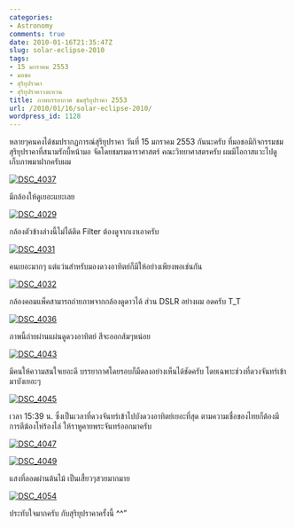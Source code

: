 ```yaml
---
categories:
- Astronomy
comments: true
date: 2010-01-16T21:35:47Z
slug: solar-eclipse-2010
tags:
- 15 มกราคม 2553
- มอชอ
- สุริยุปราคา
- สุริยุปราคาวงแหวน
title: ภาพบรรยากาศ ชมสุริยุปราคา 2553
url: /2010/01/16/solar-eclipse-2010/
wordpress_id: 1128
---
```


หลายๆคนคงได้ชมปรากฏการณ์สุริยุปราคา วันที่ 15 มกราคม 2553 กันนะครับ ที่มอชอมีกิจกรรมชมสุริยุปราคาที่สนามรักบี้หน้ามอ จัดโดยชมรมดาราศาสตร์ คณะวิทยาศาสตรครับ ผมมีโอกาสแวะไปดู เก็บภาพมาฝากครับผม



[![DSC_4037](https://armno.in.th/wp-content/uploads/2010/01/DSC_4037_thumb.jpg)](https://armno.in.th/wp-content/uploads/2010/01/DSC_4037.jpg)



มีกล้องให้ดูเยอะแยะเลย



[![DSC_4029](https://armno.in.th/wp-content/uploads/2010/01/DSC_4029_thumb.jpg)](https://armno.in.th/wp-content/uploads/2010/01/DSC_4029.jpg)



กล้องตัวข้างล่างนี้ไม่ได้ติด Filter ต้องดูจากเงาเอาครับ



[![DSC_4031](https://armno.in.th/wp-content/uploads/2010/01/DSC_4031_thumb.jpg)](https://armno.in.th/wp-content/uploads/2010/01/DSC_4031.jpg)



คนเยอะมากๆ แต่แว่นสำหรับมองดวงอาทิตย์ก็มีให้อย่างเพียงพอเช่นกัน



[![DSC_4032](https://armno.in.th/wp-content/uploads/2010/01/DSC_4032_thumb.jpg)](https://armno.in.th/wp-content/uploads/2010/01/DSC_4032.jpg)



กล้องคอมแพ็คสามารถถ่ายภาพจากกล้องดูดาวได้ ส่วน DSLR อย่างผม อดครับ T_T



[![DSC_4036](https://armno.in.th/wp-content/uploads/2010/01/DSC_4036_thumb.jpg)](https://armno.in.th/wp-content/uploads/2010/01/DSC_4036.jpg)



ภาพนี้ถ่ายผ่านแผ่นดูดวงอาทิตย์ สีจะออกส้มๆหน่อย



[![DSC_4043](https://armno.in.th/wp-content/uploads/2010/01/DSC_4043_thumb.jpg)](https://armno.in.th/wp-content/uploads/2010/01/DSC_4043.jpg)



มีคนให้ความสนใจเยอะดี บรรยากาศโดยรอบก็มืดลงอย่างเห็นได้ชัดครับ โดยเฉพาะช่วงที่ดวงจันทร์เข้ามาบังเยอะๆ



[![DSC_4045](https://armno.in.th/wp-content/uploads/2010/01/DSC_4045_thumb.jpg)](https://armno.in.th/wp-content/uploads/2010/01/DSC_4045.jpg)



เวลา 15:39 น. ซึ่งเป็นเวลาที่ดวงจันทร์เข้าไปบังดวงอาทิตย์เยอะที่สุด ตามความเชื่อของไทยก็ต้องมีการตีฆ้องโห่ร้องไล่ ให้ราหูคายพระจันทร์ออกมาครับ



[![DSC_4047](https://armno.in.th/wp-content/uploads/2010/01/DSC_4047_thumb.jpg)](https://armno.in.th/wp-content/uploads/2010/01/DSC_4047.jpg)



[![DSC_4049](https://armno.in.th/wp-content/uploads/2010/01/DSC_4049_thumb.jpg)](https://armno.in.th/wp-content/uploads/2010/01/DSC_4049.jpg)



แสงที่ลอดผ่านต้นไม้ เป็นเสี้ยวๆสวยมากมาย



[![DSC_4054](https://armno.in.th/wp-content/uploads/2010/01/DSC_4054_thumb.jpg)](https://armno.in.th/wp-content/uploads/2010/01/DSC_4054.jpg)



ประทับใจมากครับ กับสุริยุปราคาครั้งนี้ ^^”
